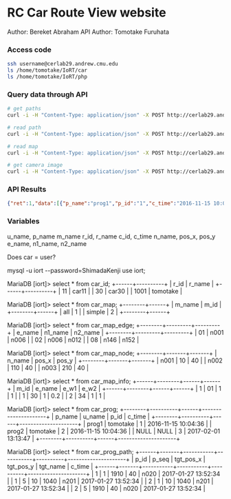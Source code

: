 # RC Car Route View website
Author: Bereket Abraham
API Author: Tomotake Furuhata

### Access code
```bash
ssh username@cerlab29.andrew.cmu.edu
ls /home/tomotake/IoRT/car
ls /home/tomotake/IoRT/php
```

### Query data through API
```bash
# get paths
curl -i -H "Content-Type: application/json" -X POST http://cerlab29.andrew.cmu.edu/IoRT/php/car_r.php --data '{"u_name":"tomotake"}'

# read path
curl -i -H "Content-Type: application/json" -X POST http://cerlab29.andrew.cmu.edu/IoRT/php/car_path_r.php --data '{"u_name":"tomotake", "p_name":"proj1"}'

# read map
curl -i -H "Content-Type: application/json" -X POST http://cerlab29.andrew.cmu.edu/IoRT/php/car_map_r.php --data '{}'

# get camera image
curl -i -H "Content-Type: application/json" -X POST http://cerlab29.andrew.cmu.edu/IoRT/php/car_camera_map_r.php --data '{"c_id":1}'
```

### API Results
```json
{"ret":1,"data":[{"p_name":"prog1","p_id":"1","c_time":"2016-11-15 10:04:36"},{"p_name":"prog2","p_id":"2","c_time":"2016-11-15 10:04:36"}]}


```

### Variables
u_name, p_name
m_name
r_id, r_name
c_id, c_time
n_name, pos_x, pos_y
e_name, n1_name, n2_name

Does car = user?

mysql -u iort --password=ShimadaKenji
use iort;

MariaDB [iort]> select * from car_id;
+------+----------+
| r_id | r_name   |
+------+----------+
|   11 | car11    |
|   30 | car30    |
| 1001 | tomotake |

MariaDB [iort]> select * from car_map;
+--------+------+
| m_name | m_id |
+--------+------+
| all    |    1 |
| simple |    2 |
+--------+------+

MariaDB [iort]> select * from car_map_edge;
+--------+---------+---------+
| e_name | n1_name | n2_name |
+--------+---------+---------+
| 01     | n001    | n006    |
| 02     | n006    | n012    |
| 08     | n146    | n152    |

MariaDB [iort]> select * from car_map_node;
+--------+-------+-------+
| n_name | pos_x | pos_y |
+--------+-------+-------+
| n001   |    10 |    40 |
| n002   |   110 |    40 |
| n003   |   210 |    40 |

MariaDB [iort]> select * from car_map_info;
+------+--------+------+------+
| m_id | e_name | e_w1 | e_w2 |
+------+--------+------+------+
| 1    | 01     |    1 |    1 |
| 1    | 30     |    1 |  0.2 |
| 2    | 34     |    1 |    1 |

MariaDB [iort]> select * from car_prog;
+--------+----------+------+---------------------+
| p_name | u_name   | p_id | c_time              |
+--------+----------+------+---------------------+
| prog1  | tomotake |    1 | 2016-11-15 10:04:36 |
| prog2  | tomotake |    2 | 2016-11-15 10:04:36 |
| NULL   | NULL     |    3 | 2017-02-01 13:13:47 |
+--------+----------+------+---------------------+

MariaDB [iort]> select * from car_prog_path;
+------+-------+-----------+-----------+----------+---------------------+
| p_id | p_seq | tgt_pos_x | tgt_pos_y | tgt_name | c_time              |
+------+-------+-----------+-----------+----------+---------------------+
|    1 |     1 |      1910 |        40 | n020     | 2017-01-27 13:52:34 |
|    1 |     5 |        10 |      1040 | n201     | 2017-01-27 13:52:34 |
|    2 |     1 |        10 |      1040 | n201     | 2017-01-27 13:52:34 |
|    2 |     5 |      1910 |        40 | n020     | 2017-01-27 13:52:34 |

